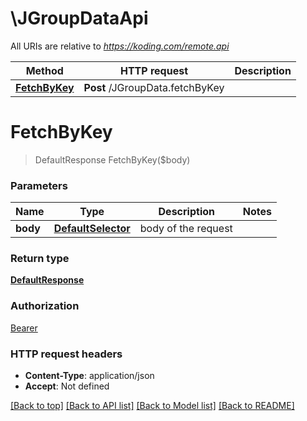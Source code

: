 # \JGroupDataApi

All URIs are relative to *https://koding.com/remote.api*

Method | HTTP request | Description
------------- | ------------- | -------------
[**FetchByKey**](JGroupDataApi.md#FetchByKey) | **Post** /JGroupData.fetchByKey | 


# **FetchByKey**
> DefaultResponse FetchByKey($body)






### Parameters

Name | Type | Description  | Notes
------------- | ------------- | ------------- | -------------
 **body** | [**DefaultSelector**](DefaultSelector.md)| body of the request | 

### Return type

[**DefaultResponse**](DefaultResponse.md)

### Authorization

[Bearer](../README.md#Bearer)

### HTTP request headers

 - **Content-Type**: application/json
 - **Accept**: Not defined

[[Back to top]](#) [[Back to API list]](../README.md#documentation-for-api-endpoints) [[Back to Model list]](../README.md#documentation-for-models) [[Back to README]](../README.md)

